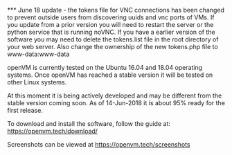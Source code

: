 *** June 18 update - the tokens file for VNC connections has been changed to prevent outside users from discovering uuids and vnc ports of VMs. If you update from a prior version you will need to restart the server or the python service that is running noVNC. If you have a earlier version of the software you may need to delete the tokens.list file in the root directory of your web server. Also change the ownership of the new tokens.php file to www-data:www-data



openVM is currently tested on the Ubuntu 16.04 and 18.04 operating systems. Once openVM has reached a stable version it will be tested on other Linux systems.

At this moment it is being actively developed and may be different from the stable version coming soon. As of 14-Jun-2018 it is about 95% ready for the first release.

To download and install the software, follow the guide at: https://openvm.tech/download/

Screenshots can be viewed at https://openvm.tech/screenshots
